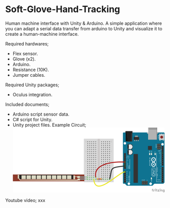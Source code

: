 # Soft-Glove-Hand-Tracking
Human machine interface with Unity &amp; Arduino.
A simple application where you can adapt a serial data transfer from arduino to Unity and visualize it to create a human-machine interface.

Required hardwares;
  - Flex sensor.
  - Glove (x2).
  - Arduino.
  - Resistance (10K).
  - Jumper cables.

Required Unity packages;
  - Oculus integration.
  
Included documents;
  - Arduino script sensor data.
  - C# script for Unity.
  - Unity project files.
Example Circuit;
![](Images/Circuit.png)

Youtube video;
xxx
